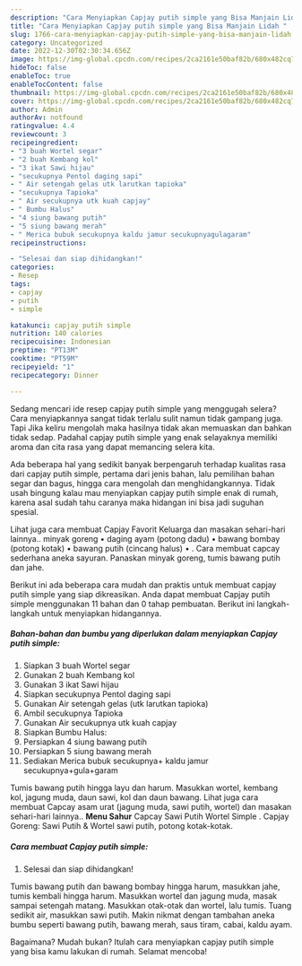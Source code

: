```yaml
---
description: "Cara Menyiapkan Capjay putih simple yang Bisa Manjain Lidah "
title: "Cara Menyiapkan Capjay putih simple yang Bisa Manjain Lidah "
slug: 1766-cara-menyiapkan-capjay-putih-simple-yang-bisa-manjain-lidah
category: Uncategorized
date: 2022-12-30T02:30:34.656Z
image: https://img-global.cpcdn.com/recipes/2ca2161e50baf82b/680x482cq70/capjay-putih-simple-foto-resep-utama.jpg
hideToc: false
enableToc: true
enableTocContent: false
thumbnail: https://img-global.cpcdn.com/recipes/2ca2161e50baf82b/680x482cq70/capjay-putih-simple-foto-resep-utama.jpg
cover: https://img-global.cpcdn.com/recipes/2ca2161e50baf82b/680x482cq70/capjay-putih-simple-foto-resep-utama.jpg
author: Admin
authorAv: notfound
ratingvalue: 4.4
reviewcount: 3
recipeingredient:
- "3 buah Wortel segar"
- "2 buah Kembang kol"
- "3 ikat Sawi hijau"
- "secukupnya Pentol daging sapi"
- " Air setengah gelas utk larutkan tapioka"
- "secukupnya Tapioka"
- " Air secukupnya utk kuah capjay"
- " Bumbu Halus"
- "4 siung bawang putih"
- "5 siung bawang merah"
- " Merica bubuk secukupnya kaldu jamur secukupnyagulagaram"
recipeinstructions:

- "Selesai dan siap dihidangkan!"
categories:
- Resep
tags:
- capjay
- putih
- simple

katakunci: capjay putih simple 
nutrition: 140 calories
recipecuisine: Indonesian
preptime: "PT13M"
cooktime: "PT59M"
recipeyield: "1"
recipecategory: Dinner

---
```



Sedang mencari ide resep capjay putih simple yang menggugah selera? Cara menyiapkannya sangat tidak terlalu sulit namun tidak gampang juga. Tapi Jika keliru mengolah maka hasilnya tidak akan memuaskan dan bahkan tidak sedap. Padahal capjay putih simple yang enak selayaknya memiliki aroma dan cita rasa yang dapat memancing selera kita.


Ada beberapa hal yang sedikit banyak berpengaruh terhadap kualitas rasa dari capjay putih simple, pertama dari jenis bahan, lalu pemilihan bahan segar dan bagus, hingga cara mengolah dan menghidangkannya. Tidak usah bingung kalau mau menyiapkan capjay putih simple enak di rumah, karena asal sudah tahu caranya maka hidangan ini bisa jadi suguhan spesial.

Lihat juga cara membuat Capjay Favorit Keluarga dan masakan sehari-hari lainnya.. minyak goreng • daging ayam (potong dadu) • bawang bombay (potong kotak) • bawang putih (cincang halus) • . Cara membuat capcay sederhana aneka sayuran. Panaskan minyak goreng, tumis bawang putih dan jahe.


Berikut ini ada beberapa cara mudah dan praktis untuk membuat capjay putih simple yang siap dikreasikan. Anda dapat membuat Capjay putih simple menggunakan 11 bahan dan 0 tahap pembuatan. Berikut ini langkah-langkah untuk menyiapkan hidangannya.

<!--inarticleads1-->

##### Bahan-bahan dan bumbu yang diperlukan dalam menyiapkan Capjay putih simple:

1. Siapkan 3 buah Wortel segar
1. Gunakan 2 buah Kembang kol
1. Gunakan 3 ikat Sawi hijau
1. Siapkan secukupnya Pentol daging sapi
1. Gunakan  Air setengah gelas (utk larutkan tapioka)
1. Ambil secukupnya Tapioka
1. Gunakan  Air secukupnya utk kuah capjay
1. Siapkan  Bumbu Halus:
1. Persiapkan 4 siung bawang putih
1. Persiapkan 5 siung bawang merah
1. Sediakan  Merica bubuk secukupnya+ kaldu jamur secukupnya+gula+garam


Tumis bawang putih hingga layu dan harum. Masukkan wortel, kembang kol, jagung muda, daun sawi, kol dan daun bawang. Lihat juga cara membuat Capcay asam urat (jagung muda, sawi putih, wortel) dan masakan sehari-hari lainnya.. **Menu Sahur** Capcay Sawi Putih Wortel Simple . Capjay Goreng: Sawi Putih &amp; Wortel sawi putih, potong kotak-kotak. 

<!--inarticleads2-->

##### Cara membuat Capjay putih simple:


1. Selesai dan siap dihidangkan!

Tumis bawang putih dan bawang bombay hingga harum, masukkan jahe, tumis kembali hingga harum. Masukkan wortel dan jagung muda, masak sampai setengah matang. Masukkan otak-otak dan wortel, lalu tumis. Tuang sedikit air, masukkan sawi putih. Makin nikmat dengan tambahan aneka bumbu seperti bawang putih, bawang merah, saus tiram, cabai, kaldu ayam. 

Bagaimana? Mudah bukan? Itulah cara menyiapkan capjay putih simple yang bisa kamu lakukan di rumah. Selamat mencoba!
